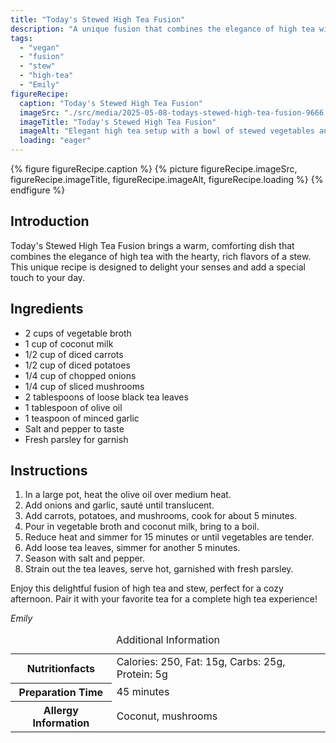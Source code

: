 ```yaml
---
title: "Today's Stewed High Tea Fusion"
description: "A unique fusion that combines the elegance of high tea with the comforting flavors of stew, perfect for a cozy afternoon."
tags:
  - "vegan"
  - "fusion"
  - "stew"
  - "high-tea"
  - "Emily"
figureRecipe: 
  caption: "Today's Stewed High Tea Fusion"
  imageSrc: "./src/media/2025-05-08-todays-stewed-high-tea-fusion-9666.png"
  imageTitle: "Today's Stewed High Tea Fusion"
  imageAlt: "Elegant high tea setup with a bowl of stewed vegetables and a teacup on a wooden table, warmly lit for a cozy, sophisticated ambiance."
  loading: "eager"
---
```


{% figure figureRecipe.caption %}
{% picture figureRecipe.imageSrc, figureRecipe.imageTitle, figureRecipe.imageAlt, figureRecipe.loading %}
{% endfigure %}

## Introduction

Today's Stewed High Tea Fusion brings a warm, comforting dish that combines the elegance of high tea with the hearty, rich flavors of a stew. This unique recipe is designed to delight your senses and add a special touch to your day.

## Ingredients

- 2 cups of vegetable broth
- 1 cup of coconut milk
- 1/2 cup of diced carrots
- 1/2 cup of diced potatoes
- 1/4 cup of chopped onions
- 1/4 cup of sliced mushrooms
- 2 tablespoons of loose black tea leaves
- 1 tablespoon of olive oil
- 1 teaspoon of minced garlic
- Salt and pepper to taste
- Fresh parsley for garnish

## Instructions

1. In a large pot, heat the olive oil over medium heat.
2. Add onions and garlic, sauté until translucent.
3. Add carrots, potatoes, and mushrooms, cook for about 5 minutes.
4. Pour in vegetable broth and coconut milk, bring to a boil.
5. Reduce heat and simmer for 15 minutes or until vegetables are tender.
6. Add loose tea leaves, simmer for another 5 minutes.
7. Season with salt and pepper.
8. Strain out the tea leaves, serve hot, garnished with fresh parsley.

Enjoy this delightful fusion of high tea and stew, perfect for a cozy afternoon. Pair it with your favorite tea for a complete high tea experience!

*Emily*

<table><caption class='sr-only'>Additional Information</caption><tr><th>Nutritionfacts</th><td>Calories: 250, Fat: 15g, Carbs: 25g, Protein: 5g&nbsp;</td></tr><tr><th>Preparation Time</th><td>45 minutes&nbsp;</td></tr><tr><th>Allergy Information</th><td>Coconut, mushrooms&nbsp;</td></tr></table>

